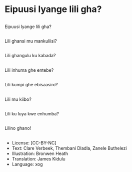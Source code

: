 # Eipuusi lyange lili gha?

##
Eipuusi lyange lili gha?

##
Lili ghansi mu
mankuliisi?

##
Lili ghangulu ku
kabada?

##
Lili inhuma ghe entebe?

##
Lili kumpi ghe
ebisaasiro?

##
Lili mu kiibo?

##
Lili ku luya kwe
enhumba?

##
Lilino ghano!

##
* License: [CC-BY-NC]
* Text: Clare Verbeek, Thembani Dladla, Zanele Buthelezi
* Illustration: Bronwen Heath
* Translation: James Kidulu
* Language: xog
